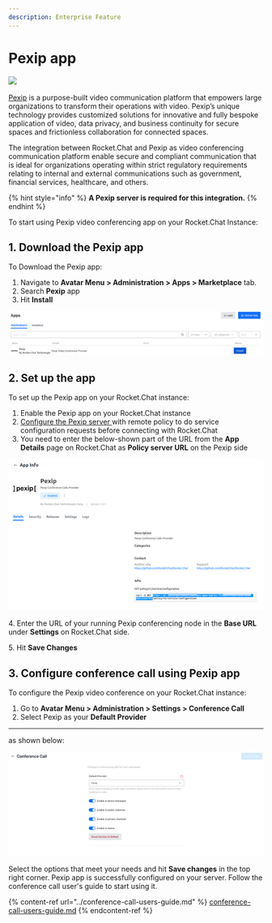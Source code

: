 ```yaml
---
description: Enterprise Feature
---
```


# Pexip app

![](<../../../.gitbook/assets/2021-06-10\_22-31-38 (3) (3) (3) (3) (3) (3) (3) (3) (3) (2) (3) (1) (1) (1) (12) (10) (11).jpg>)

[Pexip](https://www.pexip.com/) is a purpose-built video communication platform that empowers large organizations to transform their operations with video. Pexip’s unique technology provides customized solutions for innovative and fully bespoke application of video, data privacy, and business continuity for secure spaces and frictionless collaboration for connected spaces.

The integration between Rocket.Chat and Pexip as video conferencing communication platform enable secure and compliant communication that is ideal for organizations operating within strict regulatory requirements relating to internal and external communications such as government, financial services, healthcare, and others.

{% hint style="info" %}
**A Pexip server is required for this integration.**
{% endhint %}

To start using Pexip video conferencing app on your Rocket.Chat Instance:

## 1. Download the Pexip app

To Download the Pexip app:

1. Navigate to **Avatar Menu > Administration > Apps > Marketplace** tab.
2. Search **Pexip** app
3. Hit **Install**

![Pexip app install](../../../.gitbook/assets/PexipAppInstall.png)

## 2. Set up the app&#x20;

To set up the Pexip app on your Rocket.Chat instance:

1. Enable the Pexip app on your Rocket.Chat instance
2. [Configure the Pexip server ](https://docs.pexip.com/admin/integrate\_policy.htm)with remote policy to do service configuration requests before connecting with Rocket.Chat
3. You need to enter the below-shown part of the URL from the **App Details** page on Rocket.Chat as  **Policy server URL** on the Pexip side

![Pexip app details](../../../.gitbook/assets/PexipAppDetails.png)

4\. Enter the URL of your running Pexip conferencing node in the **Base URL** under **Settings** on Rocket.Chat side.

5\. Hit **Save Changes**

## 3. Configure conference call using Pexip app&#x20;

To configure the Pexip video conference on your Rocket.Chat instance:

1. Go to **Avatar Menu > Administration > Settings > Conference Call**
2. Select Pexip as your **Default Provider**

****

as shown below:

![ Conference call admin settings](../../../.gitbook/assets/VideoConferenceAdminSettingsForPexip.png)

Select the options that meet your needs and hit **Save changes** in the top right corner. Pexip app is successfully configured on your server. Follow the conference call user's guide to start using it.

{% content-ref url="../conference-call-users-guide.md" %}
[conference-call-users-guide.md](../conference-call-users-guide.md)
{% endcontent-ref %}
